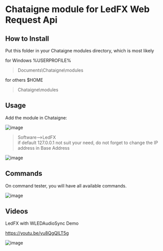 # Chataigne module for LedFX Web Request Api

## How to Install

Put this folder in your Chataigne modules directory, which is most likely

for Windows %USERPROFILE%
> Documents\\Chataigne\\modules

for others $HOME
> Chataigne\\modules

## Usage

Add the module in Chataigne:

![image](https://github.com/zak-45/LedFX-Chataigne-Module/assets/121941293/0eede26c-d8f1-4af5-b965-325e0ac8cc92)


> Software-->LedFX \
> if default 127.0.0.1 not suit your need, do not forget to change the IP address in Base Address

![image](https://github.com/zak-45/LedFX-Chataigne-Module/assets/121941293/0f917fa6-533c-4f4f-9c97-b3a7c0f5dc38)

## Commands

On command tester, you will have all available commands.

![image](https://github.com/zak-45/LedFX-Chataigne-Module/assets/121941293/c9eb510d-c234-45c0-b109-95a5015fcb6f)


## Videos

LedFX with WLEDAudioSync Demo

https://youtu.be/yu8QgQlLT5g

![image](https://github.com/zak-45/LedFX-Chataigne-Module/assets/121941293/1940748f-2591-46c3-a49c-5fad536eb902)

